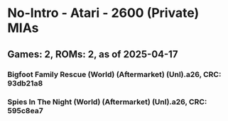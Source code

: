 # No-Intro - Atari - 2600 (Private) MIAs
## Games: 2, ROMs: 2, as of 2025-04-17

### Bigfoot Family Rescue (World) (Aftermarket) (Unl).a26, CRC: 93db21a8
### Spies In The Night (World) (Aftermarket) (Unl).a26, CRC: 595c8ea7
